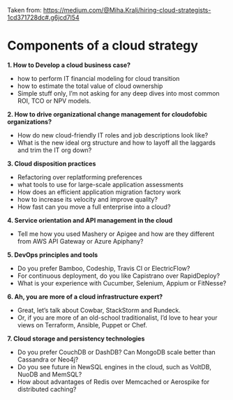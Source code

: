 Taken from: https://medium.com/@Miha.Kralj/hiring-cloud-strategists-1cd371728dc#.g6jcd7l54


# Components of a cloud strategy

**1. How to Develop a cloud business case?**
- how to perform IT financial modeling for cloud transition
- how to estimate the total value of cloud ownership
- Simple stuff only, I’m not asking for any deep dives into most common ROI, TCO or NPV models.

**2. How to drive organizational change management for cloudofobic organizations?**
- How do new cloud-friendly IT roles and job descriptions look like? 
- What is the new ideal org structure and how to layoff all the laggards and trim the IT org down?

**3. Cloud disposition practices**
- Refactoring over replatforming preferences
- what tools to use for large-scale application assessments
- How does an efficient application migration factory work
- how to increase its velocity and improve quality? 
- How fast can you move a full enterprise into a cloud?

**4. Service orientation and API management in the cloud**
- Tell me how you used Mashery or Apigee and how are they different from AWS API Gateway or Azure Apiphany?

**5. DevOps principles and tools**
- Do you prefer Bamboo, Codeship, Travis CI or ElectricFlow? 
- For continuous deployment, do you like Capistrano over RapidDeploy? 
- What is your experience with Cucumber, Selenium, Appium or FitNesse?

**6. Ah, you are more of a cloud infrastructure expert?**
- Great, let’s talk about Cowbar, StackStorm and Rundeck. 
- Or, if you are more of an old-school traditionalist, I’d love to hear your views on Terraform, Ansible, Puppet or Chef.

**7. Cloud storage and persistency technologies**
- Do you prefer CouchDB or DashDB? Can MongoDB scale better than Cassandra or Neo4j? 
- Do you see future in NewSQL engines in the cloud, such as VoltDB, NuoDB and MemSQL? 
- How about advantages of Redis over Memcached or Aerospike for distributed caching?
